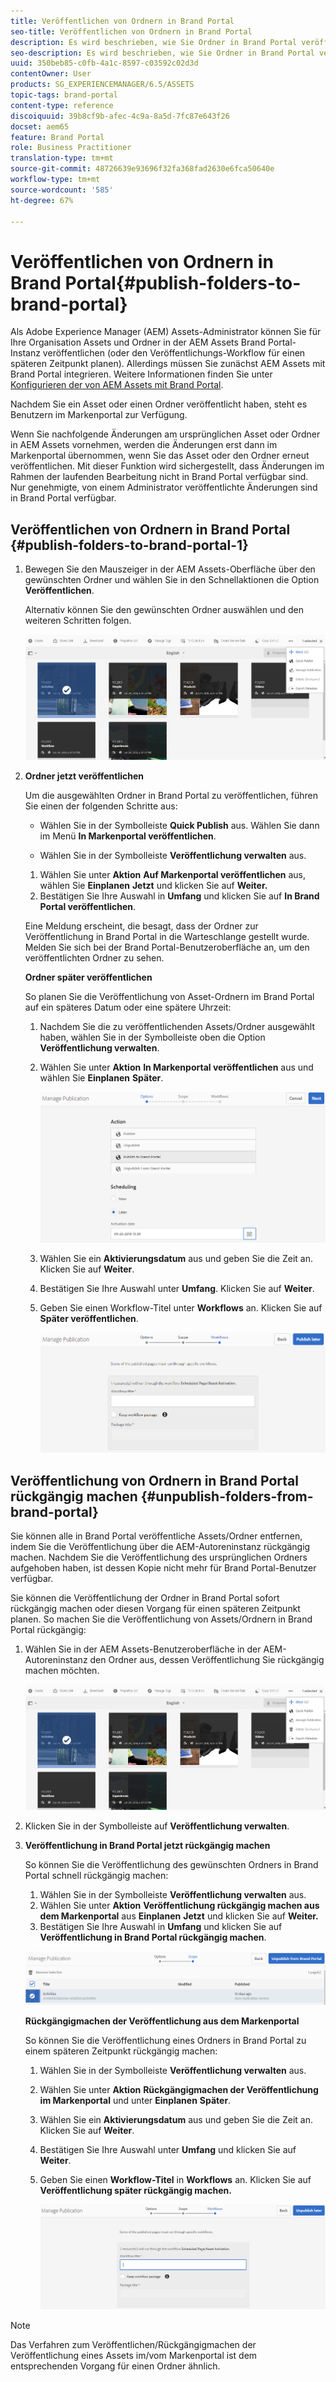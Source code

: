 ```yaml
---
title: Veröffentlichen von Ordnern in Brand Portal
seo-title: Veröffentlichen von Ordnern in Brand Portal
description: Es wird beschrieben, wie Sie Ordner in Brand Portal veröffentlichen und die Veröffentlichung aufheben.
seo-description: Es wird beschrieben, wie Sie Ordner in Brand Portal veröffentlichen und die Veröffentlichung aufheben.
uuid: 350beb85-c0fb-4a1c-8597-c03592c02d3d
contentOwner: User
products: SG_EXPERIENCEMANAGER/6.5/ASSETS
topic-tags: brand-portal
content-type: reference
discoiquuid: 39b8cf9b-afec-4c9a-8a5d-7fc87e643f26
docset: aem65
feature: Brand Portal
role: Business Practitioner
translation-type: tm+mt
source-git-commit: 48726639e93696f32fa368fad2630e6fca50640e
workflow-type: tm+mt
source-wordcount: '585'
ht-degree: 67%

---
```



# Veröffentlichen von Ordnern in Brand Portal{#publish-folders-to-brand-portal}

Als Adobe Experience Manager (AEM) Assets-Administrator können Sie für Ihre Organisation Assets und Ordner in der AEM Assets Brand Portal-Instanz veröffentlichen (oder den Veröffentlichungs-Workflow für einen späteren Zeitpunkt planen). Allerdings müssen Sie zunächst AEM Assets mit Brand Portal integrieren. Weitere Informationen finden Sie unter [Konfigurieren der von AEM Assets mit Brand Portal](/help/assets/configure-aem-assets-with-brand-portal.md).

Nachdem Sie ein Asset oder einen Ordner veröffentlicht haben, steht es Benutzern im Markenportal zur Verfügung.

Wenn Sie nachfolgende Änderungen am ursprünglichen Asset oder Ordner in AEM Assets vornehmen, werden die Änderungen erst dann im Markenportal übernommen, wenn Sie das Asset oder den Ordner erneut veröffentlichen. Mit dieser Funktion wird sichergestellt, dass Änderungen im Rahmen der laufenden Bearbeitung nicht in Brand Portal verfügbar sind. Nur genehmigte, von einem Administrator veröffentlichte Änderungen sind in Brand Portal verfügbar.

## Veröffentlichen von Ordnern in Brand Portal {#publish-folders-to-brand-portal-1}

1. Bewegen Sie den Mauszeiger in der AEM Assets-Oberfläche über den gewünschten Ordner und wählen Sie in den Schnellaktionen die Option **Veröffentlichen**.

   Alternativ können Sie den gewünschten Ordner auswählen und den weiteren Schritten folgen.

   ![publish2bp](assets/publish2bp.png)

1. **Ordner jetzt veröffentlichen** 

   Um die ausgewählten Ordner in Brand Portal zu veröffentlichen, führen Sie einen der folgenden Schritte aus:

   * Wählen Sie in der Symbolleiste **Quick Publish** aus. Wählen Sie dann im Menü **In Markenportal veröffentlichen**.

   * Wählen Sie in der Symbolleiste **Veröffentlichung verwalten** aus.
   1. Wählen Sie unter **Aktion** **Auf Markenportal veröffentlichen** aus, wählen Sie **Einplanen** **Jetzt** und klicken Sie auf **Weiter.**
   1. Bestätigen Sie Ihre Auswahl in **Umfang** und klicken Sie auf **In Brand Portal veröffentlichen**.

   Eine Meldung erscheint, die besagt, dass der Ordner zur Veröffentlichung in Brand Portal in die Warteschlange gestellt wurde. Melden Sie sich bei der Brand Portal-Benutzeroberfläche an, um den veröffentlichten Ordner zu sehen.

   **Ordner später veröffentlichen**

   So planen Sie die Veröffentlichung von Asset-Ordnern im Brand Portal auf ein späteres Datum oder eine spätere Uhrzeit:

   1. Nachdem Sie die zu veröffentlichenden Assets/Ordner ausgewählt haben, wählen Sie in der Symbolleiste oben die Option **Veröffentlichung verwalten**.
   1. Wählen Sie unter **Aktion** **In Markenportal veröffentlichen** aus und wählen Sie **Einplanen** **Später**.

      ![publishlaterbp](assets/publishlaterbp.png)

   1. Wählen Sie ein **Aktivierungsdatum** aus und geben Sie die Zeit an. Klicken Sie auf **Weiter**.
   1. Bestätigen Sie Ihre Auswahl unter **Umfang**. Klicken Sie auf **Weiter**.
   1. Geben Sie einen Workflow-Titel unter **Workflows** an. Klicken Sie auf **Später veröffentlichen**.

      ![manageschedulepub](assets/manageschedulepub.png)



## Veröffentlichung von Ordnern in Brand Portal rückgängig machen {#unpublish-folders-from-brand-portal}

Sie können alle in Brand Portal veröffentliche Assets/Ordner entfernen, indem Sie die Veröffentlichung über die AEM-Autoreninstanz rückgängig machen. Nachdem Sie die Veröffentlichung des ursprünglichen Ordners aufgehoben haben, ist dessen Kopie nicht mehr für Brand Portal-Benutzer verfügbar.

Sie können die Veröffentlichung der Ordner in Brand Portal sofort rückgängig machen oder diesen Vorgang für einen späteren Zeitpunkt planen. So machen Sie die Veröffentlichung von Assets/Ordnern in Brand Portal rückgängig:

1. Wählen Sie in der AEM Assets-Benutzeroberfläche in der AEM-Autoreninstanz den Ordner aus, dessen Veröffentlichung Sie rückgängig machen möchten.

   ![publish2bp-1](assets/publish2bp.png)

1. Klicken Sie in der Symbolleiste auf **Veröffentlichung verwalten**.

1. **Veröffentlichung in Brand Portal jetzt rückgängig machen**

   So können Sie die Veröffentlichung des gewünschten Ordners in Brand Portal schnell rückgängig machen:

   1. Wählen Sie in der Symbolleiste **Veröffentlichung verwalten** aus.
   1. Wählen Sie unter **Aktion** **Veröffentlichung rückgängig machen aus dem Markenportal** aus **Einplanen** **Jetzt** und klicken Sie auf **Weiter.**
   1. Bestätigen Sie Ihre Auswahl in **Umfang** und klicken Sie auf **Veröffentlichung in Brand Portal rückgängig machen**.

   ![confirm-unpublish](assets/confirm-unpublish.png)

   **Rückgängigmachen der Veröffentlichung aus dem Markenportal**

   So können Sie die Veröffentlichung eines Ordners in Brand Portal zu einem späteren Zeitpunkt rückgängig machen:

   1. Wählen Sie in der Symbolleiste **Veröffentlichung verwalten** aus.
   1. Wählen Sie unter **Aktion** **Rückgängigmachen der Veröffentlichung im Markenportal** und unter **Einplanen** **Später**.
   1. Wählen Sie ein **Aktivierungsdatum** aus und geben Sie die Zeit an. Klicken Sie auf **Weiter**.
   1. Bestätigen Sie Ihre Auswahl unter **Umfang** und klicken Sie auf **Weiter**.
   1. Geben Sie einen **Workflow-Titel** in **Workflows** an. Klicken Sie auf **Veröffentlichung später rückgängig machen.**

      ![unpublishworkflows](assets/unpublishworkflows.png)


>[!NOTE]
>
>Das Verfahren zum Veröffentlichen/Rückgängigmachen der Veröffentlichung eines Assets im/vom Markenportal ist dem entsprechenden Vorgang für einen Ordner ähnlich.


